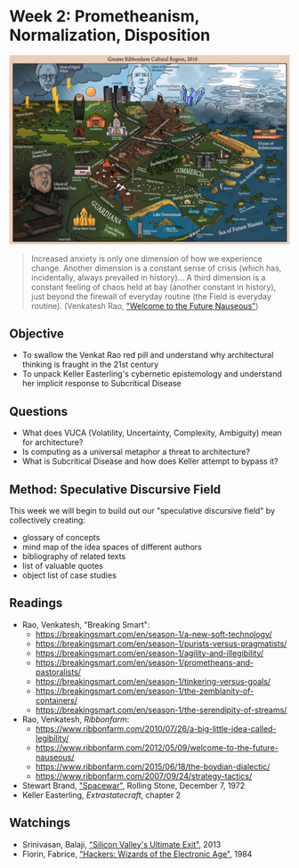 # Week 2: Prometheanism, Normalization, Disposition

![Ribbonfarm Greater Cultural Region, 2016](/assets/RibbonfarmMap2016.jpg)

> Increased anxiety is only one dimension of how we experience change. Another dimension is a constant sense of crisis (which has, incidentally, always prevailed in history)... A third dimension is a constant feeling of chaos held at bay (another constant in history), just beyond the firewall of everyday routine (the Field is everyday routine). \(Venkatesh Rao, ["Welcome to the Future Nauseous"](https://www.ribbonfarm.com/2012/05/09/welcome-to-the-future-nauseous/)\)

## Objective
* To swallow the Venkat Rao red pill and understand why architectural thinking is fraught in the 21st century
* To unpack Keller Easterling's cybernetic epistemology and understand her implicit response to Subcritical Disease

## Questions
* What does VUCA (Volatility, Uncertainty, Complexity, Ambiguity) mean for architecture?
* Is computing as a universal metaphor a threat to architecture?
* What is Subcritical Disease and how does Keller attempt to bypass it?

## Method: Speculative Discursive Field
This week we will begin to build out our "speculative discursive field" by collectively creating:
* glossary of concepts
* mind map of the idea spaces of different authors
* bibliography of related texts
* list of valuable quotes
* object list of case studies

## Readings
* Rao, Venkatesh, "Breaking Smart":
  * https://breakingsmart.com/en/season-1/a-new-soft-technology/
  * https://breakingsmart.com/en/season-1/purists-versus-pragmatists/
  * https://breakingsmart.com/en/season-1/agility-and-illegibility/
  * https://breakingsmart.com/en/season-1/prometheans-and-pastoralists/
  * https://breakingsmart.com/en/season-1/tinkering-versus-goals/
  * https://breakingsmart.com/en/season-1/the-zemblanity-of-containers/
  * https://breakingsmart.com/en/season-1/the-serendipity-of-streams/
* Rao, Venkatesh, *Ribbonfarm*:
  * https://www.ribbonfarm.com/2010/07/26/a-big-little-idea-called-legibility/
  * https://www.ribbonfarm.com/2012/05/09/welcome-to-the-future-nauseous/
  * https://www.ribbonfarm.com/2015/06/18/the-boydian-dialectic/
  * https://www.ribbonfarm.com/2007/09/24/strategy-tactics/
* Stewart Brand, ["Spacewar"](http://www.wheels.org/spacewar/stone/rolling_stone.html), Rolling Stone, December 7, 1972
* Keller Easterling, *Extrastatecraft*, chapter 2

## Watchings
* Srinivasan, Balaji, ["Silicon Valley's Ultimate Exit"](https://www.youtube.com/watch?v=cOubCHLXT6A), 2013
* Florin, Fabrice, ["Hackers: Wizards of the Electronic Age"](https://www.youtube.com/watch?v=zOP1LNr70aU), 1984
